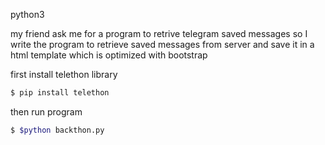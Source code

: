 python3

my friend ask me for a program to retrive telegram saved messages
so I write the program to retrieve saved messages from server and save it in a html template
which is optimized with bootstrap

first install telethon library

```sh
$ pip install telethon
```
then run program

```sh
$ $python backthon.py
```
